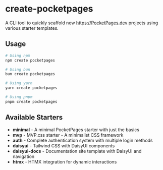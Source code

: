 # create-pocketpages

A CLI tool to quickly scaffold new https://PocketPages.dev projects using various starter templates.

## Usage

```bash
# Using npm
npm create pocketpages

# Using bun
bun create pocketpages

# Using yarn
yarn create pocketpages

# Using pnpm
pnpm create pocketpages
```

## Available Starters

- **minimal** - A minimal PocketPages starter with just the basics
- **mvp** - MVP.css starter - A minimalist CSS framework
- **auth** - Complete authentication system with multiple login methods
- **daisyui** - Tailwind CSS with DaisyUI components
- **daisyui-docs** - Documentation site template with DaisyUI and navigation
- **htmx** - HTMX integration for dynamic interactions
